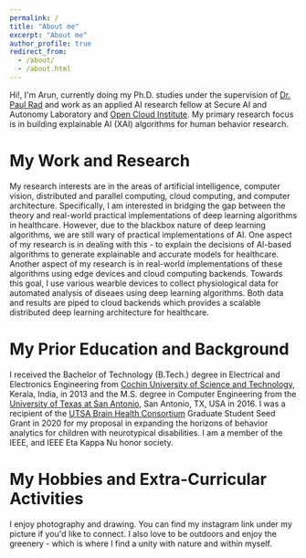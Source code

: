 ```yaml
---
permalink: /
title: "About me"
excerpt: "About me"
author_profile: true
redirect_from: 
  - /about/
  - /about.html
---
```


Hi!, I'm Arun, currently doing my Ph.D. studies under the supervision of [Dr. Paul Rad](https://secureaiautonomylab.github.io/) and work as an applied AI research fellow at Secure AI and Autonomy Laboratory and [Open Cloud Institute](https://opencloud.utsa.edu/). My primary research focus is in building explainable AI (XAI) algorithms for human behavior research.

My Work and Research
======
My research interests are in the areas of artificial intelligence, computer vision, distributed and parallel computing, cloud computing, and computer architecture. Specifically, I am interested in bridging the gap between the theory and real-world practical implementations of deep learning algorithms in healthcare. However, due to the blackbox nature of deep learning algorithms, we are still wary of practical implementations of AI. One aspect of my research is in dealing with this - to explain the decisions of AI-based algorithms to generate explainable and accurate models for healthcare. Another aspect of my research is in real-world implementations of these algorithms using edge devices and cloud computing backends. Towards this goal, I use various wearble devices to collect physiological data for automated analysis of diseaes using deep learning algorithms. Both data and results are piped to cloud backends which provides a scalable distributed deep learning architecture for healthcare.

My Prior Education and Background
======
I received the Bachelor of Technology (B.Tech.) degree in Electrical and Electronics Engineering from [Cochin University of Science and Technology](https://www.cusat.ac.in/), Kerala, India, in 2013 and the M.S. degree in Computer Engineering from the [University of Texas at San Antonio](https://www.utsa.edu/), San Antonio, TX, USA in 2016. I was a recipient of the [UTSA Brain Health Consortium](https://www.utsa.edu/bhc/) Graduate Student Seed Grant in 2020 for my proposal in expanding the horizons of behavior analytics for children with neurotypical disabilities. I am a member of the IEEE, and IEEE Eta Kappa Nu honor society.

My Hobbies and Extra-Curricular Activities
======
I enjoy photography and drawing. You can find my instagram link under my picture if you'd like to connect. I also love to be outdoors and enjoy the greenery - which is where I find a unity with nature and within myself.
